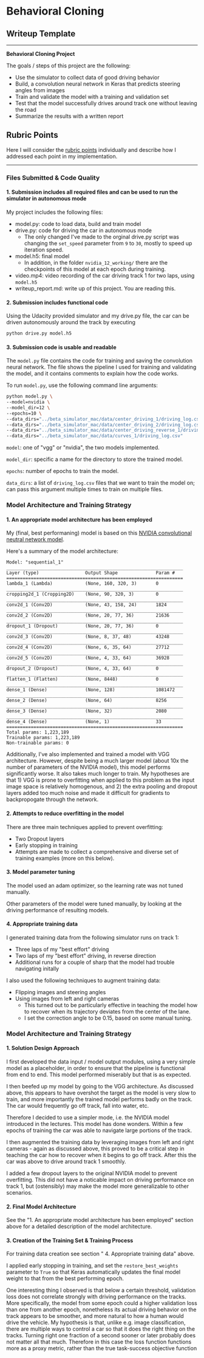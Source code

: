 # **Behavioral Cloning** 

## Writeup Template

---

**Behavioral Cloning Project**

The goals / steps of this project are the following:
* Use the simulator to collect data of good driving behavior
* Build, a convolution neural network in Keras that predicts steering angles from images
* Train and validate the model with a training and validation set
* Test that the model successfully drives around track one without leaving the road
* Summarize the results with a written report


## Rubric Points
Here I will consider the [rubric points](https://review.udacity.com/#!/rubrics/432/view) individually and describe how I addressed each point in my implementation.  

---
### Files Submitted & Code Quality

#### 1. Submission includes all required files and can be used to run the simulator in autonomous mode

My project includes the following files:
* model.py: code to load data, build and train model
* drive.py: code for driving the car in autonomous mode
    * The only changed I've made to the orginal drive.py script was changing the `set_speed` parameter from `9` to `30`, mostly to speed up iteration speed.
* model.h5: final model 
    * In addition, in the folder `nvidia_12_working/` there are the checkpoints of this model at each epoch during training.
* video.mp4: video recording of the car driving track 1 for two laps, using `model.h5`
* writeup_report.md: write up of this project. You are reading this.

#### 2. Submission includes functional code
Using the Udacity provided simulator and my drive.py file, the car can be driven autonomously around the track by executing 
```sh
python drive.py model.h5
```

#### 3. Submission code is usable and readable

The `model.py` file contains the code for training and saving the convolution neural network. The file shows the pipeline I used for training and validating the model, and it contains comments to explain how the code works.

To run `model.py`, use the following command line arguments:
```sh
python model.py \
--model=nvidia \
--model_dir=12 \
--epochs=10 \
--data_dirs="../beta_simulator_mac/data/center_driving_1/driving_log.csv" \
--data_dirs="../beta_simulator_mac/data/center_driving_2/driving_log.csv" \
--data_dirs="../beta_simulator_mac/data/center_driving_reverse_1/driving_log.csv" \
--data_dirs="../beta_simulator_mac/data/curves_1/driving_log.csv"
```

`model`: one of "vgg" or "nvidia", the two models implemented.

`model_dir`: specific a name for the directory to store the trained model.

`epochs`: number of epochs to train the model.

`data_dirs`: a list of `driving_log.csv` files that we want to train the model on; can pass this argument multiple times to train on multiple files.


### Model Architecture and Training Strategy

#### 1. An appropriate model architecture has been employed

My (final, best performaning) model is based on this [NVIDIA convolutional neutral network model](https://devblogs.nvidia.com/deep-learning-self-driving-cars/).  

Here's a summary of the model architecture:

```
Model: "sequential_1"
_________________________________________________________________
Layer (type)                 Output Shape              Param #   
=================================================================
lambda_1 (Lambda)            (None, 160, 320, 3)       0         
_________________________________________________________________
cropping2d_1 (Cropping2D)    (None, 90, 320, 3)        0         
_________________________________________________________________
conv2d_1 (Conv2D)            (None, 43, 158, 24)       1824      
_________________________________________________________________
conv2d_2 (Conv2D)            (None, 20, 77, 36)        21636     
_________________________________________________________________
dropout_1 (Dropout)          (None, 20, 77, 36)        0         
_________________________________________________________________
conv2d_3 (Conv2D)            (None, 8, 37, 48)         43248     
_________________________________________________________________
conv2d_4 (Conv2D)            (None, 6, 35, 64)         27712     
_________________________________________________________________
conv2d_5 (Conv2D)            (None, 4, 33, 64)         36928     
_________________________________________________________________
dropout_2 (Dropout)          (None, 4, 33, 64)         0         
_________________________________________________________________
flatten_1 (Flatten)          (None, 8448)              0         
_________________________________________________________________
dense_1 (Dense)              (None, 128)               1081472   
_________________________________________________________________
dense_2 (Dense)              (None, 64)                8256      
_________________________________________________________________
dense_3 (Dense)              (None, 32)                2080      
_________________________________________________________________
dense_4 (Dense)              (None, 1)                 33        
=================================================================
Total params: 1,223,189
Trainable params: 1,223,189
Non-trainable params: 0
```

Additionally, I've also implemented and trained a model with VGG architecture. However, despite being a much larger model (about 10x the number of parameters of the NVIDIA model), this model performs significantly worse. It also takes much longer to train. My hypotheses are that 1) VGG is prone to overfitting when applied to this problem as the input image space is relatively homogenous, and 2) the extra pooling and dropout layers added too much noise and made it difficult for gradients to backpropogate through the network.  

#### 2. Attempts to reduce overfitting in the model

There are three main techniques applied to prevent overfitting:
* Two Dropout layers
* Early stopping in training
* Attempts are made to collect a comprehensive and diverse set of training examples (more on this below).


#### 3. Model parameter tuning

The model used an adam optimizer, so the learning rate was not tuned manually.

Other parameters of the model were tuned manually, by looking at the driving performance of resulting models.


#### 4. Appropriate training data

I generated training data from the following simulator runs on track 1:
* Three laps of my "best effort" driving
* Two laps of my "best effort" driving, in reverse direction
* Additional runs for a couple of sharp that the model had trouble navigating initally

I also used the following techniques to augment training data:
* Flipping images and steering angles
* Using images from left and right cameras
    * This turned out to be particularly effective in teaching the model how to recover when its trajectory deviates from the center of the lane.
    * I set the correction angle to be 0.15, based on some manual tuning.



### Model Architecture and Training Strategy

#### 1. Solution Design Approach

I first developed the data input / model output modules, using a very simple model as a placeholder, in order to ensure that the pipeline is functional from end to end. This model performed miserably but that is as expected.

I then beefed up my model by going to the VGG architecture. As discussed above, this appears to have overshot the target as the model is very slow to train, and more importantly the trained model performs badly on the track. The car would frequently go off track, fall into water, etc.

Therefore I decided to use a simpler mode, i.e. the NVIDIA model introduced in the lectures. This model has done wonders. Within a few epochs of training the car was able to navigate large portions of the track. 

I then augmented the training data by leveraging images from left and right cameras - again as discussed above, this proved to be a critical step in teaching the car how to recover when it begins to go off track. After this the car was above to drive around track 1 smoothly.

I added a few dropout layers to the original NVIDIA model to prevent overfitting. This did not have a noticable impact on driving performance on track 1, but (ostensibly) may make the model more generalizable to other scenarios.


#### 2. Final Model Architecture

See the "1. An appropriate model architecture has been employed" section above for a detailed description of the model architecture.

#### 3. Creation of the Training Set & Training Process

For training data creation see section " 4. Appropriate training data" above.

I applied early stopping in training, and set the `restore_best_weights` parameter to `True` so that Keras automatically updates the final model weight to that from the best performing epoch.

One interesting thing I observed is that below a certain threshold, validation loss does not correlate strongly with driving performance on the tracks. More specifically, the model from some epoch could a higher validation loss than one from another epoch, nonetheless its actual driving behavior on the track appears to be smoother, and more natural to how a human would drive the vehicle. My hypothesis is that, unlike e.g. image classification, there are multiple ways to control a car so that it does the right thing on the tracks. Turning right one fraction of a second sooner or later probably does not matter all that much. Therefore in this case the loss function functions more as a proxy metric, rather than the true task-success objective function 

